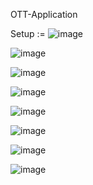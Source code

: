 OTT-Application

Setup := ![image](https://user-images.githubusercontent.com/47684521/109920054-b91a6c80-7cdf-11eb-91d5-211b634add5a.png)


![image](https://user-images.githubusercontent.com/47684521/109920679-a6546780-7ce0-11eb-8333-6bcbfa529b01.png)

![image](https://user-images.githubusercontent.com/47684521/109920747-c08e4580-7ce0-11eb-8c7f-ea332f38c1e6.png)


![image](https://user-images.githubusercontent.com/47684521/109921115-5a55f280-7ce1-11eb-9dbe-c84772d66a3c.png)

![image](https://user-images.githubusercontent.com/47684521/109921278-9ee18e00-7ce1-11eb-8316-ed381f178afb.png)

![image](https://user-images.githubusercontent.com/47684521/109921626-2d560f80-7ce2-11eb-80c8-c6b455d31b65.png)

![image](https://user-images.githubusercontent.com/47684521/109922078-d866c900-7ce2-11eb-8c72-0c72edba67f6.png)

![image](https://user-images.githubusercontent.com/47684521/109922723-d4877680-7ce3-11eb-8b65-403d8525b0ce.png)
